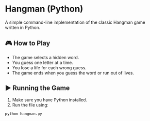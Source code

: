 # Hangman (Python)

A simple command-line implementation of the classic Hangman game written in Python.

## 🎮 How to Play

- The game selects a hidden word.
- You guess one letter at a time.
- You lose a life for each wrong guess.
- The game ends when you guess the word or run out of lives.

## ▶️ Running the Game

1. Make sure you have Python installed.
2. Run the file using:

```bash
python hangman.py
